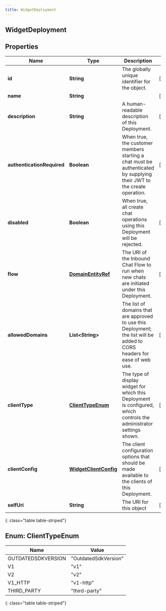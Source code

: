 ```yaml
---
title: WidgetDeployment
---
```


## WidgetDeployment

## Properties

| Name                       | Type                                                                 | Description                                                                                                               | Notes      |
| -------------------------- | -------------------------------------------------------------------- | ------------------------------------------------------------------------------------------------------------------------- | ---------- |
| **id**                     | <!----><!---->**String**<!---->                                      | The globally unique identifier for the object.                                                                            | [optional] |
| **name**                   | <!----><!---->**String**<!---->                                      |                                                                                                                           | [optional] |
| **description**            | <!----><!---->**String**<!---->                                      | A human-readable description of this Deployment.                                                                          | [optional] |
| **authenticationRequired** | <!----><!---->**Boolean**<!---->                                     | When true, the customer members starting a chat must be authenticated by supplying their JWT to the create operation.     | [optional] |
| **disabled**               | <!----><!---->**Boolean**<!---->                                     | When true, all create chat operations using this Deployment will be rejected.                                             | [optional] |
| **flow**                   | <!----><!---->[**DomainEntityRef**](DomainEntityRef.md)<!---->       | The URI of the Inbound Chat Flow to run when new chats are initiated under this Deployment.                               | [optional] |
| **allowedDomains**         | <!----><!---->**List&lt;String&gt;**<!---->                          | The list of domains that are approved to use this Deployment; the list will be added to CORS headers for ease of web use. | [optional] |
| **clientType**             | [**ClientTypeEnum**](#ClientTypeEnum)<!---->                         | The type of display widget for which this Deployment is configured, which controls the administrator settings shown.      | [optional] |
| **clientConfig**           | <!----><!---->[**WidgetClientConfig**](WidgetClientConfig.md)<!----> | The client configuration options that should be made available to the clients of this Deployment.                         | [optional] |
| **selfUri**                | <!----><!---->**String**<!---->                                      | The URI for this object                                                                                                   | [optional] |

{: class="table table-striped"}

<a name="ClientTypeEnum"></a>

## Enum: ClientTypeEnum

| Name               | Value                          |
| ------------------ | ------------------------------ |
| OUTDATEDSDKVERSION | &quot;OutdatedSdkVersion&quot; |
| V1                 | &quot;v1&quot;                 |
| V2                 | &quot;v2&quot;                 |
| V1_HTTP            | &quot;v1-http&quot;            |
| THIRD_PARTY        | &quot;third-party&quot;        |

{: class="table table-striped"}
